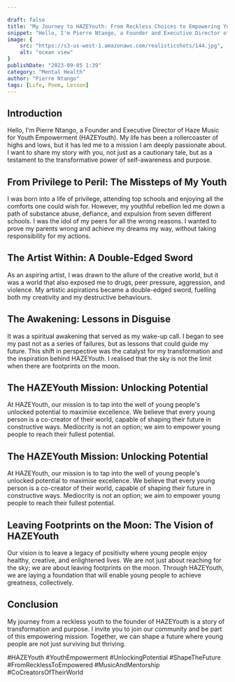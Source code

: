 ```yaml
---

draft: false
title: "My Journey to HAZEYouth: From Reckless Choices to Empowering Young Lives"
snippet: "Hello, I'm Pierre Ntango, a Founder and Executive Director of Haze Music for Youth Empowerment ."
image: {
    src: "https://s3-us-west-1.amazonaws.com/realisticshots/144.jpg",
    alt: "ocean view"
}
publishDate: "2023-09-05 1:39"
category: "Mental Health"
author: "Pierre Ntango"
tags: [Life, Poem, Lesson]
---
```

## Introduction
Hello, I'm Pierre Ntango, a Founder and Executive Director of Haze Music for Youth Empowerment (HAZEYouth). My life has been a rollercoaster of highs and lows, but it has led me to a mission I am deeply passionate about. I want to share my story with you, not just as a cautionary tale, but as a testament to the transformative power of self-awareness and purpose.

## From Privilege to Peril: The Missteps of My Youth
I was born into a life of privilege, attending top schools and enjoying all the comforts one could wish for. However, my youthful rebellion led me down a path of substance abuse, defiance, and expulsion from seven different schools. I was the idol of my peers for all the wrong reasons. I wanted to prove my parents wrong and achieve my dreams my way, without taking responsibility for my actions.

## The Artist Within: A Double-Edged Sword
As an aspiring artist, I was drawn to the allure of the creative world, but it was a world that also exposed me to drugs, peer pressure, aggression, and violence. My artistic aspirations became a double-edged sword, fuelling both my creativity and my destructive behaviours.

## The Awakening: Lessons in Disguise
It was a spiritual awakening that served as my wake-up call. I began to see my past not as a series of failures, but as lessons that could guide my future. This shift in perspective was the catalyst for my transformation and the inspiration behind HAZEYouth. I realised that the sky is not the limit when there are footprints on the moon.

## The HAZEYouth Mission: Unlocking Potential
At HAZEYouth, our mission is to tap into the well of young people's unlocked potential to maximise excellence. We believe that every young person is a co-creator of their world, capable of shaping their future in constructive ways. Mediocrity is not an option; we aim to empower young people to reach their fullest potential.

## The HAZEYouth Mission: Unlocking Potential
At HAZEYouth, our mission is to tap into the well of young people's unlocked potential to maximise excellence. We believe that every young person is a co-creator of their world, capable of shaping their future in constructive ways. Mediocrity is not an option; we aim to empower young people to reach their fullest potential.

## Leaving Footprints on the Moon: The Vision of HAZEYouth
Our vision is to leave a legacy of positivity where young people enjoy healthy, creative, and enlightened lives. We are not just about reaching for the sky; we are about leaving footprints on the moon. Through HAZEYouth, we are laying a foundation that will enable young people to achieve greatness, collectively.

## Conclusion
My journey from a reckless youth to the founder of HAZEYouth is a story of transformation and purpose. I invite you to join our community and be part of this empowering mission. Together, we can shape a future where young people are not just surviving but thriving.


#HAZEYouth #YouthEmpowerment #UnlockingPotential #ShapeTheFuture #FromRecklessToEmpowered #MusicAndMentorship #CoCreatorsOfTheirWorld

